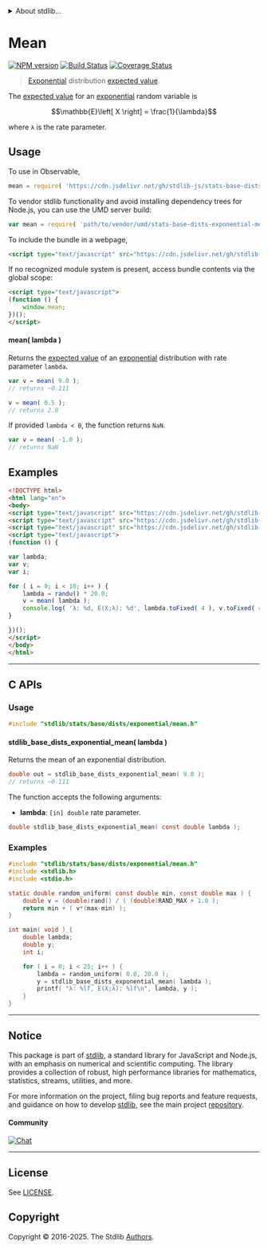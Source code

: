 <!--

@license Apache-2.0

Copyright (c) 2018 The Stdlib Authors.

Licensed under the Apache License, Version 2.0 (the "License");
you may not use this file except in compliance with the License.
You may obtain a copy of the License at

   http://www.apache.org/licenses/LICENSE-2.0

Unless required by applicable law or agreed to in writing, software
distributed under the License is distributed on an "AS IS" BASIS,
WITHOUT WARRANTIES OR CONDITIONS OF ANY KIND, either express or implied.
See the License for the specific language governing permissions and
limitations under the License.

-->


<details>
  <summary>
    About stdlib...
  </summary>
  <p>We believe in a future in which the web is a preferred environment for numerical computation. To help realize this future, we've built stdlib. stdlib is a standard library, with an emphasis on numerical and scientific computation, written in JavaScript (and C) for execution in browsers and in Node.js.</p>
  <p>The library is fully decomposable, being architected in such a way that you can swap out and mix and match APIs and functionality to cater to your exact preferences and use cases.</p>
  <p>When you use stdlib, you can be absolutely certain that you are using the most thorough, rigorous, well-written, studied, documented, tested, measured, and high-quality code out there.</p>
  <p>To join us in bringing numerical computing to the web, get started by checking us out on <a href="https://github.com/stdlib-js/stdlib">GitHub</a>, and please consider <a href="https://opencollective.com/stdlib">financially supporting stdlib</a>. We greatly appreciate your continued support!</p>
</details>

# Mean

[![NPM version][npm-image]][npm-url] [![Build Status][test-image]][test-url] [![Coverage Status][coverage-image]][coverage-url] <!-- [![dependencies][dependencies-image]][dependencies-url] -->

> [Exponential][exponential-distribution] distribution [expected value][expected-value].

<!-- Section to include introductory text. Make sure to keep an empty line after the intro `section` element and another before the `/section` close. -->

<section class="intro">

The [expected value][expected-value] for an [exponential][exponential-distribution] random variable is

<!-- <equation class="equation" label="eq:exponential_expectation" align="center" raw="\mathbb{E}\left[ X \right] = \frac{1}{\lambda}" alt="Expected value for an exponential distribution."> -->

```math
\mathbb{E}\left[ X \right] = \frac{1}{\lambda}
```

<!-- <div class="equation" align="center" data-raw-text="\mathbb{E}\left[ X \right] = \frac{1}{\lambda}" data-equation="eq:exponential_expectation">
    <img src="https://cdn.jsdelivr.net/gh/stdlib-js/stdlib@51534079fef45e990850102147e8945fb023d1d0/lib/node_modules/@stdlib/stats/base/dists/exponential/mean/docs/img/equation_exponential_expectation.svg" alt="Expected value for an exponential distribution.">
    <br>
</div> -->

<!-- </equation> -->

where `λ` is the rate parameter.

</section>

<!-- /.intro -->

<!-- Package usage documentation. -->



<section class="usage">

## Usage

To use in Observable,

```javascript
mean = require( 'https://cdn.jsdelivr.net/gh/stdlib-js/stats-base-dists-exponential-mean@umd/browser.js' )
```

To vendor stdlib functionality and avoid installing dependency trees for Node.js, you can use the UMD server build:

```javascript
var mean = require( 'path/to/vendor/umd/stats-base-dists-exponential-mean/index.js' )
```

To include the bundle in a webpage,

```html
<script type="text/javascript" src="https://cdn.jsdelivr.net/gh/stdlib-js/stats-base-dists-exponential-mean@umd/browser.js"></script>
```

If no recognized module system is present, access bundle contents via the global scope:

```html
<script type="text/javascript">
(function () {
    window.mean;
})();
</script>
```

#### mean( lambda )

Returns the [expected value][expected-value] of an [exponential][exponential-distribution] distribution with rate parameter `lambda`.

```javascript
var v = mean( 9.0 );
// returns ~0.111

v = mean( 0.5 );
// returns 2.0
```

If provided `lambda < 0`, the function returns `NaN`.

```javascript
var v = mean( -1.0 );
// returns NaN
```

</section>

<!-- /.usage -->

<!-- Package usage notes. Make sure to keep an empty line after the `section` element and another before the `/section` close. -->

<section class="notes">

</section>

<!-- /.notes -->

<!-- Package usage examples. -->

<section class="examples">

## Examples

<!-- eslint no-undef: "error" -->

```html
<!DOCTYPE html>
<html lang="en">
<body>
<script type="text/javascript" src="https://cdn.jsdelivr.net/gh/stdlib-js/random-base-randu@umd/browser.js"></script>
<script type="text/javascript" src="https://cdn.jsdelivr.net/gh/stdlib-js/math-base-special-round@umd/browser.js"></script>
<script type="text/javascript" src="https://cdn.jsdelivr.net/gh/stdlib-js/stats-base-dists-exponential-mean@umd/browser.js"></script>
<script type="text/javascript">
(function () {

var lambda;
var v;
var i;

for ( i = 0; i < 10; i++ ) {
    lambda = randu() * 20.0;
    v = mean( lambda );
    console.log( 'λ: %d, E(X;λ): %d', lambda.toFixed( 4 ), v.toFixed( 4 ) );
}

})();
</script>
</body>
</html>
```

</section>

<!-- /.examples -->

<!-- C interface documentation. -->

* * *

<section class="c">

## C APIs

<!-- Section to include introductory text. Make sure to keep an empty line after the intro `section` element and another before the `/section` close. -->

<section class="intro">

</section>

<!-- /.intro -->

<!-- C usage documentation. -->

<section class="usage">

### Usage

```c
#include "stdlib/stats/base/dists/exponential/mean.h"
```

#### stdlib_base_dists_exponential_mean( lambda )

Returns the mean of an exponential distribution.

```c
double out = stdlib_base_dists_exponential_mean( 9.0 );
// returns ~0.111
```

The function accepts the following arguments:

-   **lambda**: `[in] double` rate parameter.

```c
double stdlib_base_dists_exponential_mean( const double lambda );
```

</section>

<!-- /.usage -->

<!-- C API usage notes. Make sure to keep an empty line after the `section` element and another before the `/section` close. -->

<section class="notes">

</section>

<!-- /.notes -->

<!-- C API usage examples. -->

<section class="examples">

### Examples

```c
#include "stdlib/stats/base/dists/exponential/mean.h"
#include <stdlib.h>
#include <stdio.h>

static double random_uniform( const double min, const double max ) {
    double v = (double)rand() / ( (double)RAND_MAX + 1.0 );
    return min + ( v*(max-min) );
}

int main( void ) {
    double lambda;
    double y;
    int i;

    for ( i = 0; i < 25; i++ ) {
        lambda = random_uniform( 0.0, 20.0 );
        y = stdlib_base_dists_exponential_mean( lambda );
        printf( "λ: %lf, E(X;λ): %lf\n", lambda, y );
    }
}
```

</section>

<!-- /.examples -->

</section>

<!-- ./c -->

<!-- Section to include cited references. If references are included, add a horizontal rule *before* the section. Make sure to keep an empty line after the `section` element and another before the `/section` close. -->

<section class="references">

</section>

<!-- /.references -->

<!-- Section for related `stdlib` packages. Do not manually edit this section, as it is automatically populated. -->

<section class="related">

</section>

<!-- /.related -->

<!-- Section for all links. Make sure to keep an empty line after the `section` element and another before the `/section` close. -->


<section class="main-repo" >

* * *

## Notice

This package is part of [stdlib][stdlib], a standard library for JavaScript and Node.js, with an emphasis on numerical and scientific computing. The library provides a collection of robust, high performance libraries for mathematics, statistics, streams, utilities, and more.

For more information on the project, filing bug reports and feature requests, and guidance on how to develop [stdlib][stdlib], see the main project [repository][stdlib].

#### Community

[![Chat][chat-image]][chat-url]

---

## License

See [LICENSE][stdlib-license].


## Copyright

Copyright &copy; 2016-2025. The Stdlib [Authors][stdlib-authors].

</section>

<!-- /.stdlib -->

<!-- Section for all links. Make sure to keep an empty line after the `section` element and another before the `/section` close. -->

<section class="links">

[npm-image]: http://img.shields.io/npm/v/@stdlib/stats-base-dists-exponential-mean.svg
[npm-url]: https://npmjs.org/package/@stdlib/stats-base-dists-exponential-mean

[test-image]: https://github.com/stdlib-js/stats-base-dists-exponential-mean/actions/workflows/test.yml/badge.svg?branch=main
[test-url]: https://github.com/stdlib-js/stats-base-dists-exponential-mean/actions/workflows/test.yml?query=branch:main

[coverage-image]: https://img.shields.io/codecov/c/github/stdlib-js/stats-base-dists-exponential-mean/main.svg
[coverage-url]: https://codecov.io/github/stdlib-js/stats-base-dists-exponential-mean?branch=main

<!--

[dependencies-image]: https://img.shields.io/david/stdlib-js/stats-base-dists-exponential-mean.svg
[dependencies-url]: https://david-dm.org/stdlib-js/stats-base-dists-exponential-mean/main

-->

[chat-image]: https://img.shields.io/gitter/room/stdlib-js/stdlib.svg
[chat-url]: https://app.gitter.im/#/room/#stdlib-js_stdlib:gitter.im

[stdlib]: https://github.com/stdlib-js/stdlib

[stdlib-authors]: https://github.com/stdlib-js/stdlib/graphs/contributors

[umd]: https://github.com/umdjs/umd
[es-module]: https://developer.mozilla.org/en-US/docs/Web/JavaScript/Guide/Modules

[deno-url]: https://github.com/stdlib-js/stats-base-dists-exponential-mean/tree/deno
[deno-readme]: https://github.com/stdlib-js/stats-base-dists-exponential-mean/blob/deno/README.md
[umd-url]: https://github.com/stdlib-js/stats-base-dists-exponential-mean/tree/umd
[umd-readme]: https://github.com/stdlib-js/stats-base-dists-exponential-mean/blob/umd/README.md
[esm-url]: https://github.com/stdlib-js/stats-base-dists-exponential-mean/tree/esm
[esm-readme]: https://github.com/stdlib-js/stats-base-dists-exponential-mean/blob/esm/README.md
[branches-url]: https://github.com/stdlib-js/stats-base-dists-exponential-mean/blob/main/branches.md

[stdlib-license]: https://raw.githubusercontent.com/stdlib-js/stats-base-dists-exponential-mean/main/LICENSE

[exponential-distribution]: https://en.wikipedia.org/wiki/Exponential_distribution

[expected-value]: https://en.wikipedia.org/wiki/Expected_value

</section>

<!-- /.links -->
